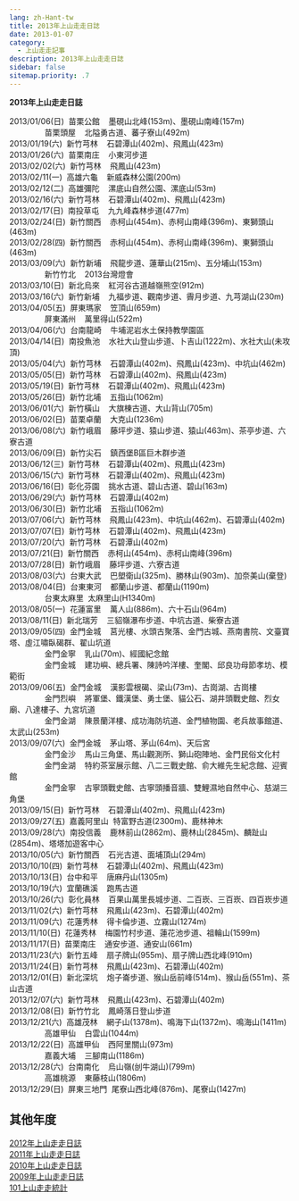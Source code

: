 ```yaml
---
lang: zh-Hant-tw
title: 2013年上山走走日誌
date: 2013-01-07
category: 
  - 上山走走記事
description: 2013年上山走走日誌
sidebar: false
sitemap.priority: .7
---
```


**2013年上山走走日誌**

<!-- more -->

2013/01/06(日)  苗栗公館    墨硯山北峰(153m)、墨硯山南峰(157m)  
                苗栗頭屋    北隘勇古道、蕃子寮山(492m)  
2013/01/19(六)  新竹芎林    石碧潭山(402m)、飛鳳山(423m)  
2013/01/26(六)  苗栗南庄    小東河步道  
2013/02/02(六)  新竹芎林    飛鳳山(423m)  
2013/02/11(一)  高雄六龜    新威森林公園(200m)  
2013/02/12(二)  高雄彌陀    漯底山自然公園、漯底山(53m)  
2013/02/16(六)  新竹芎林    石碧潭山(402m)、飛鳳山(423m)  
2013/02/17(日)  南投草屯    九九峰森林步道(477m)  
2013/02/24(日)  新竹關西    赤柯山(454m)、赤柯山南峰(396m)、東獅頭山(463m)  
2013/02/28(四)  新竹關西    赤柯山(454m)、赤柯山南峰(396m)、東獅頭山(463m)  
2013/03/09(六)  新竹新埔    飛龍步道、蓮華山(215m)、五分埔山(153m)  
                新竹竹北    2013台灣燈會  
2013/03/10(日)  新北烏來    紅河谷古道越嶺熊空(912m)  
2013/03/16(六)  新竹新埔    九福步道、觀南步道、霽月步道、九芎湖山(230m)  
2013/04/05(五)  屏東瑪家    笠頂山(659m)  
                屏東滿州    萬里得山(522m)  
2013/04/06(六)  台南龍崎    牛埔泥岩水土保持教學園區  
2013/04/14(日)  南投魚池    水社大山登山步道、卜吉山(1222m)、水社大山(未攻頂)  
2013/05/04(六)  新竹芎林    石碧潭山(402m)、飛鳳山(423m)、中坑山(462m)  
2013/05/05(日)  新竹芎林    石碧潭山(402m)、飛鳳山(423m)  
2013/05/19(日)  新竹芎林    石碧潭山(402m)、飛鳳山(423m)  
2013/05/26(日)  新竹北埔    五指山(1062m)  
2013/06/01(六)  新竹橫山    大旗棟古道、大山背山(705m)  
2013/06/02(日)  苗栗卓蘭    大克山(1236m)  
2013/06/08(六)  新竹峨眉    藤坪步道、猿山步道、猿山(463m)、茶亭步道、六寮古道  
2013/06/09(日)  新竹尖石    鎮西堡B區巨木群步道  
2013/06/12(三)  新竹芎林    石碧潭山(402m)、飛鳳山(423m)  
2013/06/15(六)  新竹芎林    石碧潭山(402m)、飛鳳山(423m)  
2013/06/16(日)  彰化芬園    挑水古道、碧山古道、碧山(163m)  
2013/06/29(六)  新竹芎林    石碧潭山(402m)  
2013/06/30(日)  新竹北埔    五指山(1062m)  
2013/07/06(六)  新竹芎林    飛鳳山(423m)、中坑山(462m)、石碧潭山(402m)  
2013/07/07(日)  新竹芎林    石碧潭山(402m)、飛鳳山(423m)  
2013/07/20(六)  新竹芎林    石碧潭山(402m)  
2013/07/21(日)  新竹關西    赤柯山(454m)、赤柯山南峰(396m)  
2013/07/28(日)  新竹峨眉    藤坪步道、六寮古道  
2013/08/03(六)  台東大武    巴塱衛山(325m)、勝林山(903m)、加奈美山(棄登)  
2013/08/04(日)  台東東河    都蘭山步道、都蘭山(1190m)  
                台東太麻里  太麻里山(H1340m)  
2013/08/05(一)  花蓮富里    萬人山(886m)、六十石山(964m)  
2013/08/11(日)  新北瑞芳    三貂嶺瀑布步道、中坑古道、柴寮古道  
2013/09/05(四)  金門金城    莒光樓、水頭古聚落、金門古城、燕南書院、文臺寶塔、虛江嘯臥碣群、翟山坑道  
                金門金寧    乳山(70m)、經國紀念館  
                金門金城    建功嶼、總兵署、陳詩吟洋樓、奎閣、邱良功母節孝坊、模範街  
2013/09/06(五)  金門金城    漢影雲根碣、梁山(73m)、古崗湖、古崗樓  
                金門烈嶼    將軍堡、鐵漢堡、勇士堡、貓公石、湖井頭戰史館、烈女廟、八達樓子、九宮坑道  
                金門金湖    陳景蘭洋樓、成功海防坑道、金門植物園、老兵故事館道、太武山(253m)  
2013/09/07(六)  金門金城    茅山塔、茅山(64m)、天后宮  
                金門金沙    馬山三角堡、馬山觀測所、獅山砲陣地、金門民俗文化村  
                金門金湖    特約茶室展示館、八二三戰史館、俞大維先生紀念館、迎賓館  
                金門金寧    古寧頭戰史館、古寧頭播音牆、雙鯉濕地自然中心、慈湖三角堡  
2013/09/15(日)  新竹芎林    石碧潭山(402m)、飛鳳山(423m)  
2013/09/27(五)  嘉義阿里山  特富野古道(2300m)、鹿林神木  
2013/09/28(六)  南投信義    鹿林前山(2862m)、鹿林山(2845m)、麟趾山(2854m)、塔塔加遊客中心  
2013/10/05(六)  新竹關西    石光古道、面埔頂山(294m)  
2013/10/10(四)  新竹芎林    石碧潭山(402m)、飛鳳山(423m)  
2013/10/13(日)  台中和平    唐麻丹山(1305m)  
2013/10/19(六)  宜蘭礁溪    跑馬古道  
2013/10/26(六)  彰化員林    百果山萬里長城步道、二百崁、三百崁、四百崁步道  
2013/11/02(六)  新竹芎林    飛鳳山(423m)、石碧潭山(402m)  
2013/11/09(六)  花蓮秀林    得卡倫步道、立霧山(1274m)  
2013/11/10(日)  花蓮秀林    梅園竹村步道、蓮花池步道、祖輪山(1599m)  
2013/11/17(日)  苗栗南庄    通安步道、通安山(661m)  
2013/11/23(六)  新竹五峰    扇子牌山(955m)、扇子牌山西北峰(910m)  
2013/11/24(日)  新竹芎林    飛鳳山(423m)、石碧潭山(402m)  
2013/12/01(日)  新北深坑    炮子崙步道、猴山岳前峰(514m)、猴山岳(551m)、茶山古道  
2013/12/07(六)  新竹芎林    飛鳳山(423m)、石碧潭山(402m)  
2013/12/08(日)  新竹竹北    鳳崎落日登山步道  
2013/12/21(六)  高雄茂林    網子山(1378m)、鳴海下山(1372m)、鳴海山(1411m)  
                高雄甲仙    白雲山(1044m)  
2013/12/22(日)  高雄甲仙    西阿里關山(973m)  
                嘉義大埔    三腳南山(1186m)  
2013/12/28(六)  台南南化    烏山嶺(刣牛湖山)(799m)  
                高雄桃源    東藤枝山(1806m)  
2013/12/29(日)  屏東三地門  尾寮山西北峰(876m)、尾寮山(1427m)  

<!-- TODO: 更新連結 -->

## 其他年度
[2012年上山走走日誌](/posts/post-222-2012-01-03.md)  
[2011年上山走走日誌](http://blog.xuite.net/shiun101/1013399/41630350)  
[2010年上山走走日誌](http://blog.xuite.net/shiun101/1013399/29858748)  
[2009年上山走走日誌](http://blog.xuite.net/shiun101/1013399/25947579)  
[101上山走走統計](http://blog.xuite.net/shiun101/1013399/30834296)